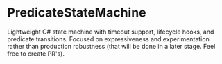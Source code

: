 # PredicateStateMachine
Lightweight C# state machine with timeout support, lifecycle hooks, and predicate transitions.
Focused on expressiveness and experimentation rather than production robustness (that will be done in a later stage. Feel free to create PR's).

